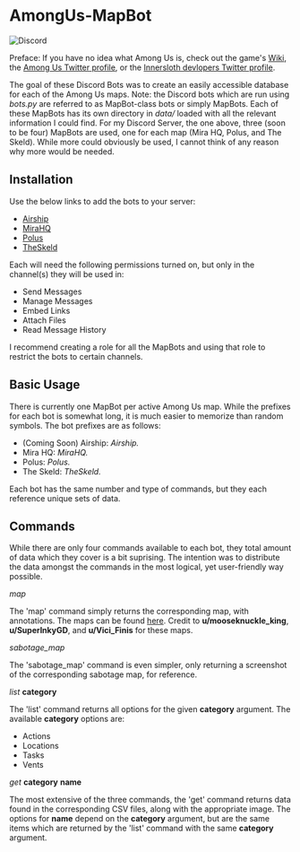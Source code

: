 # AmongUs-MapBot

<img alt="Discord" src="https://img.shields.io/discord/772273631677251625?label=Among%20Us%20Discord%20Server&style=plastic">

Preface: If you have no idea what Among Us is, check out the game's [Wiki](https://among-us.fandom.com/wiki/Among_Us_Wiki), the [Among Us Twitter profile](https://twitter.com/AmongUsGame?s=20), or the [Innersloth devlopers Twitter profile](https://twitter.com/InnerslothDevs?s=20).

The goal of these Discord Bots was to create an easily accessible database for each of the Among Us maps. Note: the Discord bots which are run using *bots.py* are referred to as MapBot-class bots or simply MapBots. Each of these MapBots has its own directory in _data/_ loaded with all the relevant information I could find. For my Discord Server, the one above, three (soon to be four) MapBots are used, one for each map (Mira HQ, Polus, and The Skeld). While more could obviously be used, I cannot think of any reason why more would be needed.

## Installation

Use the below links to add the bots to your server:
 - [Airship](https://discord.com/api/oauth2/authorize?client_id=778735317154791475&permissions=124928&scope=bot)
 - [MiraHQ](https://discord.com/api/oauth2/authorize?client_id=773039813396791296&permissions=124928&scope=bot)
 - [Polus](https://discord.com/api/oauth2/authorize?client_id=773040583324467220&permissions=124928&scope=bot)
 - [TheSkeld](https://discord.com/api/oauth2/authorize?client_id=772928466260590663&permissions=124928&scope=bot)

Each will need the following permissions turned on, but only in the channel(s) they will be used in:
 - Send Messages
 - Manage Messages
 - Embed Links
 - Attach Files
 - Read Message History

I recommend creating a role for all the MapBots and using that role to restrict the bots to certain channels.

## Basic Usage

There is currently one MapBot per active Among Us map. While the prefixes for each bot is somewhat long, it is much easier to memorize than random symbols. The bot prefixes are as follows:
 - (Coming Soon) Airship: _Airship._
 - Mira HQ: _MiraHQ._
 - Polus: _Polus._
 - The Skeld: _TheSkeld._
 
 Each bot has the same number and type of commands, but they each reference unique sets of data.

## Commands

While there are only four commands available to each bot, they total amount of data which they cover is a bit suprising. The intention was to distribute the data amongst the commands in the most logical, yet user-friendly way possible.

_map_

The 'map' command simply returns the corresponding map, with annotations. The maps can be found [here](https://gameplay.tips/guides/8482-among-us.html). Credit to **u/mooseknuckle_king**, **u/SuperInkyGD**, and **u/Vici_Finis** for these maps.

_sabotage\_map_

The 'sabotage_map' command is even simpler, only returning a screenshot of the corresponding sabotage map, for reference.

_list_ **category**

The 'list' command returns all options for the given **category** argument. The available **category** options are: 
 - Actions
 - Locations
 - Tasks
 - Vents

_get_ **category** **name**

The most extensive of the three commands, the 'get' command returns data found in the corresponding CSV files, along with the appropriate image. The options for **name** depend on the **category** argument, but are the same items which are returned by the 'list' command with the same **category** argument.
